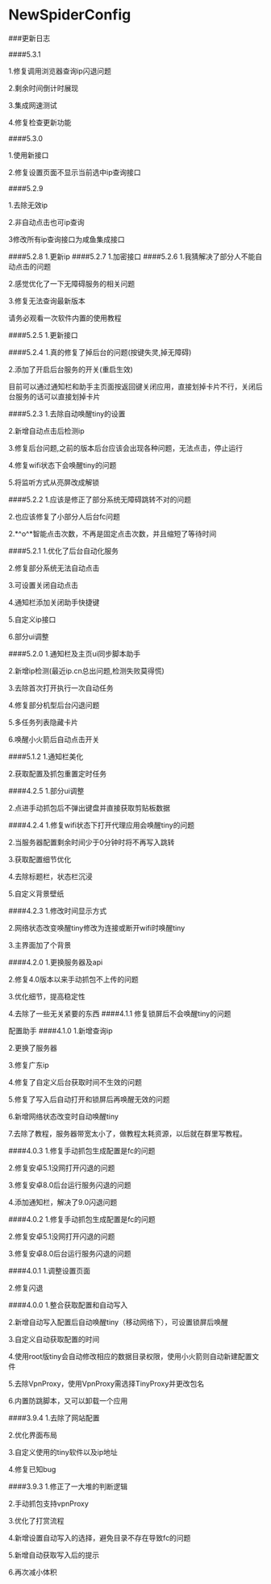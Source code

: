 # NewSpiderConfig
###更新日志

####5.3.1

1.修复调用浏览器查询ip闪退问题

2.剩余时间倒计时展现

3.集成网速测试

4.修复检查更新功能

####5.3.0

1.使用新接口

2.修复设置页面不显示当前选中ip查询接口

####5.2.9

1.去除无效ip

2.非自动点击也可ip查询

3修改所有ip查询接口为咸鱼集成接口

####5.2.8
1.更新ip
####5.2.7
1.加密接口
####5.2.6
1.我猜解决了部分人不能自动点击的问题

2.感觉优化了一下无障碍服务的相关问题

3.修复无法查询最新版本

请务必观看一次软件内置的使用教程

####5.2.5
1.更新接口

####5.2.4
1.真的修复了掉后台的问题(按键失灵,掉无障碍)

2.添加了开启后台服务的开关(重启生效)

目前可以通过通知栏和助手主页面按返回键关闭应用，直接划掉卡片不行，关闭后台服务的话可以直接划掉卡片

####5.2.3
1.去除自动唤醒tiny的设置

2.新增自动点击后检测ip

3.修复后台问题,之前的版本后台应该会出现各种问题，无法点击，停止运行

4.修复wifi状态下会唤醒tiny的问题

5.将监听方式从亮屏改成解锁


####5.2.2
1.应该是修正了部分系统无障碍跳转不对的问题

2.也应该修复了小部分人后台fc问题

2.*^o^*智能点击次数，不再是固定点击次数，并且缩短了等待时间

####5.2.1
1.优化了后台自动化服务

2.修复部分系统无法自动点击

3.可设置关闭自动点击

4.通知栏添加关闭助手快捷键

5.自定义ip接口

6.部分ui调整

####5.2.0
1.通知栏及主页ui同步脚本助手

2.新增ip检测(最近ip.cn总出问题,检测失败莫得慌)

3.去除首次打开执行一次自动任务

4.修复部分机型后台闪退问题

5.多任务列表隐藏卡片

6.唤醒小火箭后自动点击开关

####5.1.2
1.通知栏美化

2.获取配置及抓包重置定时任务

####4.2.5
1.部分ui调整

2.点进手动抓包后不弹出键盘并直接获取剪贴板数据

####4.2.4
1.修复wifi状态下打开代理应用会唤醒tiny的问题

2.当服务器配置剩余时间少于0分钟时将不再写入跳转

3.获取配置细节优化

4.去除标题栏，状态栏沉浸

5.自定义背景壁纸

####4.2.3 
1.修改时间显示方式

2.网络状态改变唤醒tiny修改为连接或断开wifi时唤醒tiny

3.主界面加了个背景

####4.2.0
1.更换服务器及api

2.修复4.0版本以来手动抓包不上传的问题

3.优化细节，提高稳定性

4.去除了一些无关紧要的东西
####4.1.1
修复锁屏后不会唤醒tiny的问题

配置助手
####4.1.0
1.新增查询ip

2.更换了服务器

3.修复广东ip

4.修复了自定义后台获取时间不生效的问题

5.修复了写入后自动打开和锁屏后再唤醒无效的问题

6.新增网络状态改变时自动唤醒tiny

7.去除了教程，服务器带宽太小了，做教程太耗资源，以后就在群里写教程。

####4.0.3
1.修复手动抓包生成配置是fc的问题

2.修复安卓5.1没网打开闪退的问题

3.修复安卓8.0后台运行服务闪退的问题

4.添加通知栏，解决了9.0闪退问题

####4.0.2
1.修复手动抓包生成配置是fc的问题

2.修复安卓5.1没网打开闪退的问题

3.修复安卓8.0后台运行服务闪退的问题

####4.0.1
1.调整设置页面

2.修复闪退

####4.0.0
1.整合获取配置和自动写入

2.新增自动写入配置后自动唤醒tiny（移动网络下），可设置锁屏后唤醒

3.自定义自动获取配置的时间

4.使用root版tiny会自动修改相应的数据目录权限，使用小火箭则自动新建配置文件

5.去除VpnProxy，使用VpnProxy需选择TinyProxy并更改包名

6.内置防跳脚本，又可以卸载一个应用

####3.9.4
1.去除了网站配置

2.优化界面布局

3.自定义使用的tiny软件以及ip地址

4.修复已知bug

####3.9.3
1.修正了一大堆的判断逻辑

2.手动抓包支持vpnProxy

3.优化了打赏流程

4.新增设置自动写入的选择，避免目录不存在导致fc的问题

5.新增自动获取写入后的提示

6.再次减小体积
